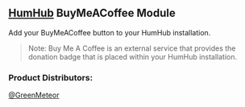 
## [HumHub](https://www.humhub.org/en) BuyMeACoffee Module

Add your BuyMeACoffee button to your HumHub installation.

> Note: Buy Me A Coffee is an external service that provides the donation badge that is placed within your HumHub installation.

### __Product Distributors:__
[@GreenMeteor](https://github.com/GreenMeteor)

